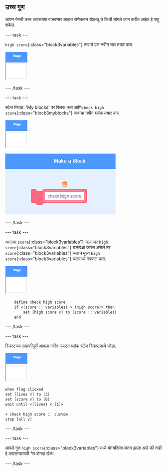 ## उच्च गुण

आपण गेमची उच्च धावसंख्या वाचवणार आहात जेणेकरुन खेळाडू ते किती चांगले काम करीत आहेत हे पाहू शकेल.

--- task ---

`high score`{:class="block3variables"} नावाचे एक नवीन चल तयार करा.

![Stage sprite](images/stage-sprite.png)

--- /task ---

--- task ---

स्टेज निवडा. 'My blocks' वर क्लिक करा आणि`check high score`{:class="block3myblocks"} नावाचा नवीन ब्लॉक तयार करा.

![Stage sprite](images/stage-sprite.png)

![screenshot](images/dots-custom-1.png)

--- /task ---

--- task ---

आताचा `score`{:class="block3variables"} चला जर `high score`{:class="block3variables"} चलापेक्षा जास्त असेल तर `score`{:class="block3variables"} चलाचे मूल्य `high score`{:class="block3variables"} चलामध्ये नक्कल करा.

![Stage sprite](images/stage-sprite.png)

```blocks3
    define check high score
    if <(score :: variables) > (high score)> then
        set [high score v] to (score :: variables)
    end
```

--- /task ---

--- task ---

स्क्रिप्टच्या समाप्तीपूर्वी आपला नवीन कस्टम ब्लॉक स्टेज स्क्रिप्टमध्ये जोडा.

![Stage sprite](images/stage-sprite.png)

```blocks3
when flag clicked
set [lives v] to (3)
set [score v] to (0)
wait until <(lives) < (1)>

+ check high score :: custom
stop [all v]
```

--- /task ---

--- task ---

आपले गुण `high score`{:class="block3variables"} मध्ये योग्यरित्या जतन झाला आहे की नाही हे तपासण्यासाठी गेम दोनदा खेळा.

--- /task ---
